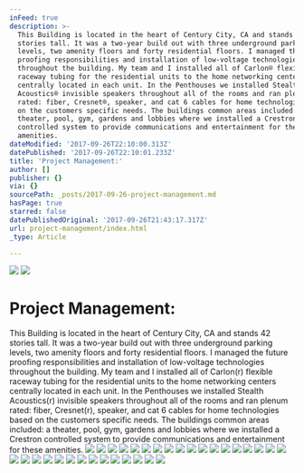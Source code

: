 ```yaml
---
inFeed: true
description: >-
  This Building is located in the heart of Century City, CA and stands 42
  stories tall. It was a two-year build out with three underground parking
  levels, two amenity floors and forty residential floors. I managed the future
  proofing responsibilities and installation of low-voltage technologies
  throughout the building. My team and I installed all of Carlon® flexible
  raceway tubing for the residential units to the home networking centers
  centrally located in each unit. In the Penthouses we installed Stealth
  Acoustics® invisible speakers throughout all of the rooms and ran plenum
  rated: fiber, Cresnet®, speaker, and cat 6 cables for home technologies based
  on the customers specific needs. The buildings common areas included: a
  theater, pool, gym, gardens and lobbies where we installed a Crestron
  controlled system to provide communications and entertainment for these
  amenities.
dateModified: '2017-09-26T22:10:00.313Z'
datePublished: '2017-09-26T22:10:01.233Z'
title: 'Project Management:'
author: []
publisher: {}
via: {}
sourcePath: _posts/2017-09-26-project-management.md
hasPage: true
starred: false
datePublishedOriginal: '2017-09-26T21:43:17.317Z'
url: project-management/index.html
_type: Article

---
```

![](https://the-grid-user-content.s3-us-west-2.amazonaws.com/49f1e941-e716-4c11-8ff9-455b05c64cdc.jpg)
![](https://the-grid-user-content.s3-us-west-2.amazonaws.com/8b062a90-c027-4ca9-bf6c-1426397ba0df.jpg)

# Project Management:

This Building is located in the heart of Century City, CA and stands 42 stories tall. It was a two-year build out with three underground parking levels, two amenity floors and forty residential floors. I managed the future proofing responsibilities and installation of low-voltage technologies throughout the building. My team and I installed all of Carlon(r) flexible raceway tubing for the residential units to the home networking centers centrally located in each unit. In the Penthouses we installed Stealth Acoustics(r) invisible speakers throughout all of the rooms and ran plenum rated: fiber, Cresnet(r), speaker, and cat 6 cables for home technologies based on the customers specific needs. The buildings common areas included: a theater, pool, gym, gardens and lobbies where we installed a Crestron controlled system to provide communications and entertainment for these amenities.
![](https://the-grid-user-content.s3-us-west-2.amazonaws.com/8412b32f-101a-42eb-ab28-a29629cc3f4f.jpg)
![](https://imgflo.herokuapp.com/graph/2b2431f8e7ba7b0/2db1e16b14e7956016c1bce22e7a8322/croprotate.jpg?cropheight=2592&cropwidth=1944&degrees=-270&input=https%3A%2F%2Fthe-grid-user-content.s3-us-west-2.amazonaws.com%2Fc1262c26-a7bb-4f4c-8912-be68a9bcd003.jpg&x=0&y=0)
![](https://the-grid-user-content.s3-us-west-2.amazonaws.com/21ecc641-35ab-4292-8296-ff240be017fc.jpg)
![](https://the-grid-user-content.s3-us-west-2.amazonaws.com/e312d3f6-f781-4b0c-8633-a1f179a67ed4.jpg)
![](https://the-grid-user-content.s3-us-west-2.amazonaws.com/0e1bf22f-03cc-4e59-a61b-7dcfab9db10a.jpg)
![](https://the-grid-user-content.s3-us-west-2.amazonaws.com/7ca3653f-10c3-4d36-88a6-01760481ad8b.jpg)
![](https://the-grid-user-content.s3-us-west-2.amazonaws.com/dbb76b04-9a74-412f-8b93-e91a970459ae.jpg)
![](https://the-grid-user-content.s3-us-west-2.amazonaws.com/9d2d5456-5467-490d-916d-674103a01a47.jpg)
![](https://the-grid-user-content.s3-us-west-2.amazonaws.com/a13e0e48-bd31-4289-ade1-9cb206eacea2.jpg)
![](https://the-grid-user-content.s3-us-west-2.amazonaws.com/9aa2fff6-85ba-47fd-a198-e8a3bf6c5cdd.jpg)
![](https://the-grid-user-content.s3-us-west-2.amazonaws.com/928f5f2a-05ca-4a7d-a5e4-8a526a89622f.jpg)
![](https://the-grid-user-content.s3-us-west-2.amazonaws.com/6f87bc39-029c-4ecc-87c1-c26c03ac990e.jpg)
![](https://the-grid-user-content.s3-us-west-2.amazonaws.com/85eaa392-5597-4b09-8c7a-f2c6cd4d8de0.jpg)
![](https://imgflo.herokuapp.com/graph/2b2431f8e7ba7b0/aa4963a44d7ad9b2f61c3485af657448/croprotate.jpg?cropheight=1600&cropwidth=1200&degrees=-90&input=https%3A%2F%2Fthe-grid-user-content.s3-us-west-2.amazonaws.com%2Ff6bdc816-3284-4e5f-9b7c-5b646430a397.jpg&x=0&y=0)
![](https://the-grid-user-content.s3-us-west-2.amazonaws.com/455c616b-765b-41e4-99a9-c275cdd10a9d.jpg)
![](https://the-grid-user-content.s3-us-west-2.amazonaws.com/8f4136c6-66b7-480c-ac1b-b212c538e6ae.jpg)
![](https://the-grid-user-content.s3-us-west-2.amazonaws.com/549e14cb-7d62-491d-909b-f327da156be2.jpg)
![](https://the-grid-user-content.s3-us-west-2.amazonaws.com/26f3c055-9d76-4298-ae94-537092003604.jpg)
![](https://the-grid-user-content.s3-us-west-2.amazonaws.com/e00e54a9-626e-4a69-b5d1-198ba1ca5867.jpg)
![](https://the-grid-user-content.s3-us-west-2.amazonaws.com/daa4e605-9e22-408f-b818-c9cf2cc2d8ec.jpg)
![](https://the-grid-user-content.s3-us-west-2.amazonaws.com/d448a0b4-3dbd-4212-806f-4945cca7a72c.jpg)
![](https://the-grid-user-content.s3-us-west-2.amazonaws.com/9f5b8f9c-3438-414e-ae3b-c76af4e77768.jpg)
![](https://the-grid-user-content.s3-us-west-2.amazonaws.com/24fa43a9-869f-4b74-b0de-e3ad4b4788dd.jpg)
![](https://the-grid-user-content.s3-us-west-2.amazonaws.com/40633f79-1481-4d03-a1e9-359278fb38b3.jpg)
![](https://imgflo.herokuapp.com/graph/2b2431f8e7ba7b0/c73ea5e1d5ae60580d048ae5921bfd3c/croprotate.jpg?cropheight=2592&cropwidth=1937&degrees=-90&input=https%3A%2F%2Fthe-grid-user-content.s3-us-west-2.amazonaws.com%2Ff6a6fd94-44b6-44de-9302-539895235ce5.jpg&x=0&y=0)
![](https://the-grid-user-content.s3-us-west-2.amazonaws.com/0ee90fa4-7f00-42f6-a68f-d76576fca4cc.jpg)
![](https://the-grid-user-content.s3-us-west-2.amazonaws.com/8cc2e797-bf49-4366-86da-a1a1bacfcae7.jpg)
![](https://the-grid-user-content.s3-us-west-2.amazonaws.com/1b00378c-c215-4095-8ba4-14ddb0667f37.jpg)
![](https://the-grid-user-content.s3-us-west-2.amazonaws.com/7b834bd2-965e-42d9-93b9-495d6e7c444f.jpg)
![](https://the-grid-user-content.s3-us-west-2.amazonaws.com/f254bc03-7b12-41ed-bba6-73b7b50954fd.jpg)
![](https://the-grid-user-content.s3-us-west-2.amazonaws.com/dbf66107-6ea5-4595-a68e-6247b6dc5ed2.jpg)
![](https://the-grid-user-content.s3-us-west-2.amazonaws.com/47713ac9-ae86-4c23-8ff9-70643ff2e0f8.jpg)